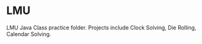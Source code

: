 # LMU 
LMU Java Class practice folder. Projects include Clock Solving, Die Rolling, Calendar Solving. 

